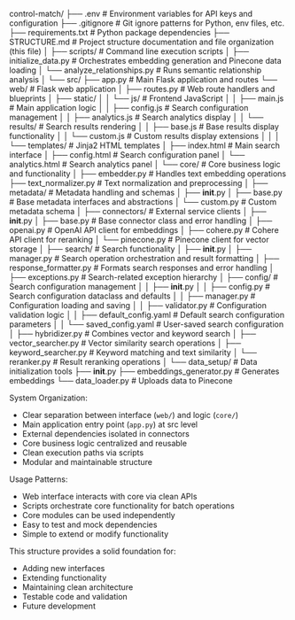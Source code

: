 control-match/
├── .env                                      # Environment variables for API keys and configuration
├── .gitignore                                # Git ignore patterns for Python, env files, etc.
├── requirements.txt                          # Python package dependencies
├── STRUCTURE.md                              # Project structure documentation and file organization (this file)
│
├── scripts/                                  # Command line execution scripts
│   ├── initialize_data.py                    # Orchestrates embedding generation and Pinecone data loading
│   └── analyze_relationships.py              # Runs semantic relationship analysis
│
└── src/
   ├── app.py                                 # Main Flask application and routes
   └── web/                                   # Flask web application
   │   ├── routes.py                          # Web route handlers and blueprints
   │   ├── static/
   │   │   └── js/                            # Frontend JavaScript
   │   │       ├── main.js                    # Main application logic
   │   │       ├── config.js                  # Search configuration management
   │   │       ├── analytics.js               # Search analytics display
   │   │       └── results/                   # Search results rendering
   │   │           ├── base.js                # Base results display functionality
   │   │           └── custom.js              # Custom results display extensions
   │   │
   │   └── templates/                         # Jinja2 HTML templates
   │       ├── index.html                     # Main search interface
   │       ├── config.html                    # Search configuration panel
   │       └── analytics.html                 # Search analytics panel
   │
   └── core/                                  # Core business logic and functionality
       │
       ├── embedder.py                        # Handles text embedding operations
       ├── text_normalizer.py                 # Text normalization and preprocessing
       │
       ├── metadata/                          # Metadata handling and schemas
       │   ├── __init__.py
       │   ├── base.py                        # Base metadata interfaces and abstractions
       │   └── custom.py                      # Custom metadata schema
       │
       ├── connectors/                        # External service clients
       │   ├── __init__.py
       │   ├── base.py                        # Base connector class and error handling
       │   ├── openai.py                      # OpenAI API client for embeddings
       │   ├── cohere.py                      # Cohere API client for reranking
       │   └── pinecone.py                    # Pinecone client for vector storage
       │
       ├── search/                            # Search functionality
       │   ├── __init__.py
       │   ├── manager.py                     # Search operation orchestration and result formatting
       │   ├── response_formatter.py          # Formats search responses and error handling
       │   ├── exceptions.py                  # Search-related exception hierarchy
       │   ├── config/                        # Search configuration management
       │   │   ├── __init__.py
       │   │   ├── config.py                  # Search configuration dataclass and defaults
       │   │   ├── manager.py                 # Configuration loading and saving
       │   │   ├── validator.py               # Configuration validation logic
       │   │   ├── default_config.yaml        # Default search configuration parameters
       │   │   └── saved_config.yaml          # User-saved search configuration
       │   ├── hybridizer.py                  # Combines vector and keyword search
       │   ├── vector_searcher.py             # Vector similarity search operations
       │   ├── keyword_searcher.py            # Keyword matching and text similarity
       │   └── reranker.py                    # Result reranking operations
       │
       └── data_setup/                        # Data initialization tools
           ├── __init__.py
           ├── embeddings_generator.py        # Generates embeddings
           └── data_loader.py                 # Uploads data to Pinecone


System Organization:
- Clear separation between interface (`web/`) and logic (`core/`)
- Main application entry point (`app.py`) at src level
- External dependencies isolated in connectors
- Core business logic centralized and reusable
- Clean execution paths via scripts
- Modular and maintainable structure

Usage Patterns:
- Web interface interacts with core via clean APIs
- Scripts orchestrate core functionality for batch operations
- Core modules can be used independently
- Easy to test and mock dependencies
- Simple to extend or modify functionality

This structure provides a solid foundation for:
- Adding new interfaces
- Extending functionality
- Maintaining clean architecture
- Testable code and validation
- Future development
